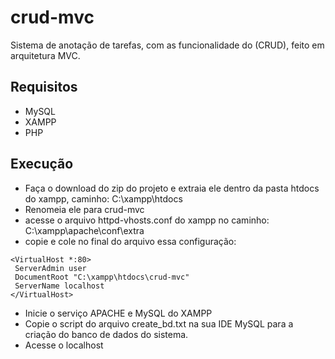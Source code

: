 # crud-mvc
Sistema de anotação de tarefas, com as funcionalidade do (CRUD), feito em arquitetura MVC.

## Requisitos
- MySQL 
- XAMPP
- PHP

## Execução
- Faça o download do zip do projeto e extraia ele dentro da pasta htdocs do xampp, caminho: C:\xampp\htdocs
- Renomeia ele para crud-mvc
- acesse o arquivo httpd-vhosts.conf do xampp no caminho: C:\xampp\apache\conf\extra
- copie e cole no final do arquivo essa configuração:
```
<VirtualHost *:80>
 ServerAdmin user
 DocumentRoot "C:\xampp\htdocs\crud-mvc"
 ServerName localhost      
</VirtualHost>
```
    
- Inicie o serviço APACHE e MySQL do XAMPP
- Copie o script do arquivo create_bd.txt na sua IDE MySQL para a criação do banco de dados do sistema.
- Acesse o localhost
